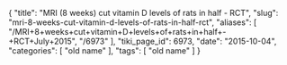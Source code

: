 {
    "title": "MRI (8 weeks) cut vitamin D levels of rats in half - RCT",
    "slug": "mri-8-weeks-cut-vitamin-d-levels-of-rats-in-half-rct",
    "aliases": [
        "/MRI+8+weeks+cut+vitamin+D+levels+of+rats+in+half+-+RCT+July+2015",
        "/6973"
    ],
    "tiki_page_id": 6973,
    "date": "2015-10-04",
    "categories": [
        "old name"
    ],
    "tags": [
        "old name"
    ]
}